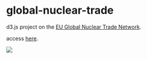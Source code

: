 # global-nuclear-trade

d3.js project on the [EU Global Nuclear Trade Network]([url](https://data.jrc.ec.europa.eu/dataset/f5c1233a-27df-4a2c-b48c-1c4a24590025)).

access [here](https://yzse.github.io/global-nuclear-trade/).

![](https://media.giphy.com/media/xM8JVtLuzFDnQiFfcG/giphy.gif)
